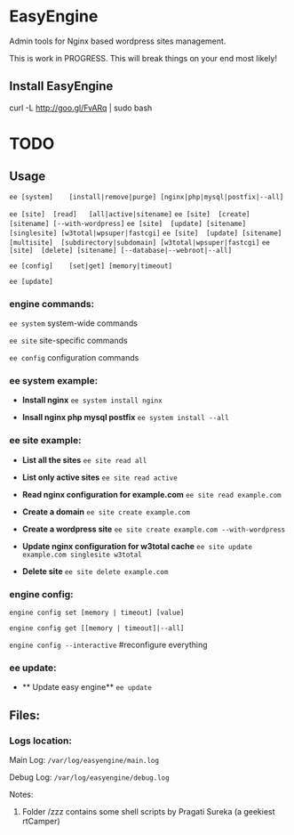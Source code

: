 EasyEngine 
==========

Admin tools for Nginx based wordpress sites management. 

This is work in PROGRESS. This will break things on your end most likely!

## Install EasyEngine

curl -L http://goo.gl/FvARq | sudo bash

# TODO

## Usage

`ee [system]	[install|remove|purge] [nginx|php|mysql|postfix|--all]`

`ee [site]	[read]	 [all|active|sitename]`
`ee [site]	[create] [sitename] [--with-wordpress]`
`ee [site]	[update] [sitename] [singlesite] [w3total|wpsuper|fastcgi]`
`ee [site]	[update] [sitename] [multisite]  [subdirectory|subdomain] [w3total|wpsuper|fastcgi]`
`ee [site]	[delete] [sitename] [--database|--webroot|--all]`

`ee [config]	[set|get] [memory|timeout]`

`ee [update]`

### engine commands:

`ee system`	system-wide commands

`ee site`	site-specific commands

`ee config`	configuration commands

### ee system example:
* **Install nginx**
	`ee system install nginx`
	
* **Insall nginx php mysql postfix**
	`ee system install --all`
	
	
### ee site example:

* **List all the sites**
	`ee site read all`
	
* **List only active sites**
	`ee site read active`
	
* **Read nginx configuration for example.com**
	`ee site read example.com`
	
* **Create a domain**
	`ee site create example.com`
	
* **Create a wordpress site**
	`ee site create example.com --with-wordpress`
	
* **Update nginx configuration for w3total cache**
	`ee site update example.com singlesite w3total`
	
* **Delete site**
	`ee site delete example.com`
	
	

### engine config:

`engine config set [memory | timeout] [value]`

`engine config get [[memory | timeout]|--all]`

`engine config --interactive` #reconfigure everything


### ee update:

* ** Update easy engine**
	`ee update`
	
	
## Files:

### Logs location: 

Main Log: `/var/log/easyengine/main.log`

Debug Log: `/var/log/easyengine/debug.log`




Notes:

1. Folder /zzz contains some shell scripts by Pragati Sureka (a geekiest rtCamper)

